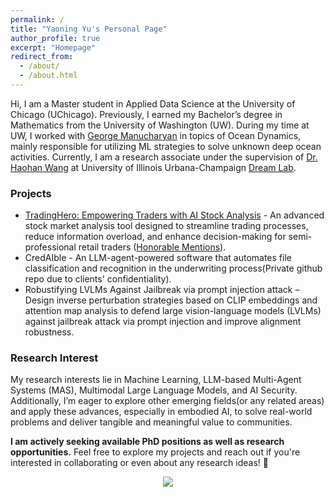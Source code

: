 ```yaml
---
permalink: /
title: "Yaoning Yu's Personal Page"
author_profile: true
excerpt: "Homepage"
redirect_from: 
  - /about/
  - /about.html
---
```


Hi, I am a Master student in Applied Data Science at the University of Chicago (UChicago). Previously, I earned my Bachelor’s degree in Mathematics from the University of Washington (UW). During my time at UW, I worked with [George Manucharyan](https://deep.ocean.washington.edu/) in topics of Ocean Dynamics, mainly responsible for utilizing ML strategies to solve unknown deep ocean activities. Currently, I am a research associate under the supervision of [Dr. Haohan Wang](https://haohanwang.github.io/) at University of Illinois Urbana-Champaign [Dream Lab](https://dreamlabuiuc.github.io/).
### Projects

- [TradingHero: Empowering Traders with AI Stock Analysis](https://github.com/yyu6/TradingHero) - An advanced stock market analysis tool designed to streamline trading processes, reduce information overload, and enhance decision-making for semi-professional retail traders ([Honorable Mentions](https://datascience.uchicago.edu/news/masters-in-applied-data-science-autumn-2024-capstone-showcase/)).
- CredAIble - An LLM-agent-powered software that automates file classification and recognition in the underwriting process(Private github repo due to clients' confidentiality).
- Robustifying LVLMs Against Jailbreak via prompt injection attack – Design inverse perturbation strategies based on CLIP embeddings and attention map analysis to defend large vision-language models (LVLMs) against jailbreak attack via prompt injection and improve alignment robustness.

### Research Interest

My research interests lie in Machine Learning, LLM-based Multi-Agent Systems (MAS), Multimodal Large Language Models, and AI Security. Additionally, I’m eager to explore other emerging fields(or any related areas) and apply these advances, especially in embodied AI, to solve real-world problems and deliver tangible and meaningful value to communities.


**I am actively seeking available PhD positions as well as research opportunities.** Feel free to explore my projects and reach out if you're interested in collaborating or even about any research ideas! 🚀

<div align="center">
<a href='https://clustrmaps.com/site/1c4xm'  title='Visit tracker'>
<img src='//clustrmaps.com/map_v2.png?cl=ffffff&w=80&t=n&d=-rCL4pWeuqDroSJAwddR5-mbvvUKi7xekmJnMMfZni4&co=2d78ad&ct=ffffff'/>
</a>
</div>
